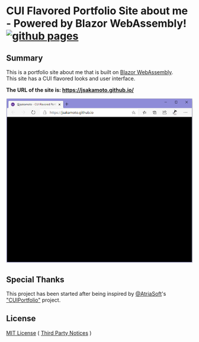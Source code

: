 # CUI Flavored Portfolio Site about me - Powered by Blazor WebAssembly! [![github pages](https://github.com/jsakamoto/jsakamoto.github.io/workflows/github%20pages/badge.svg)](https://github.com/jsakamoto/jsakamoto.github.io/actions?query=workflow%3A%22github+pages%22)

## Summary

This is a portfolio site about me that is built on [Blazor WebAssembly](https://blazor.net).  
This site has a CUI flavored looks and user interface.

**The URL of the site is: https://jsakamoto.github.io/**

[![preview](.assets/social-preview-movie.gif)](https://jsakamoto.github.io/)

## Special Thanks

This project has been started after being inspired by [@AtriaSoft](https://twitter.com/AtriaSoft)'s [\"CUIPortfolio\"](https://github.com/Atria64/CUIPortfolio) project.

## License

[MIT License](LICENSE) ( [Third Party Notices](THIRD-PARTY-NOTICES.txt) )